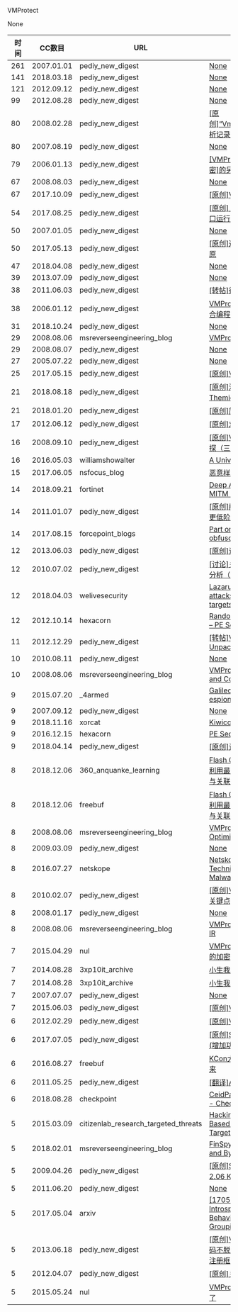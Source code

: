 VMProtect

None

| 时间 | CC数目 | URL | 标题 |
| ---- | ----- | --- | --- |
| 261 | 2007.01.01 | pediy_new_digest | [None](https://bbs.pediy.com/thread-37293.htm) |
| 141 | 2018.03.18 | pediy_new_digest | [None](https://bbs.pediy.com/thread-225262.htm) |
| 121 | 2012.09.12 | pediy_new_digest | [None](https://bbs.pediy.com/thread-155878.htm) |
| 99 | 2012.08.28 | pediy_new_digest | [None](https://bbs.pediy.com/thread-155215.htm) |
| 80 | 2008.02.28 | pediy_new_digest | [[原创]“VmpSDK.CrackMe.By.Hmily”分析记录080228.txt](https://bbs.pediy.com/thread-60413.htm) |
| 80 | 2007.08.19 | pediy_new_digest | [None](https://bbs.pediy.com/thread-49979.htm) |
| 79 | 2006.01.13 | pediy_new_digest | [[VMProtect]配合[PESpin的SDK加密]的另一方法](https://bbs.pediy.com/thread-20324.htm) |
| 67 | 2008.08.03 | pediy_new_digest | [None](https://bbs.pediy.com/thread-69889.htm) |
| 67 | 2017.10.09 | pediy_new_digest | [[原创]VMProtect1.09分析](https://bbs.pediy.com/thread-221681.htm) |
| 54 | 2017.08.25 | pediy_new_digest | [[原创] 人肉跟踪VMProtect入口至出口运行全过程(1)](https://bbs.pediy.com/thread-220689.htm) |
| 50 | 2007.01.05 | pediy_new_digest | [None](https://bbs.pediy.com/thread-37477.htm) |
| 50 | 2017.05.13 | pediy_new_digest | [[原创]通过编译优化进行VMP代码还原](https://bbs.pediy.com/thread-217588.htm) |
| 47 | 2018.04.08 | pediy_new_digest | [None](https://bbs.pediy.com/thread-225803.htm) |
| 39 | 2013.07.09 | pediy_new_digest | [None](https://bbs.pediy.com/thread-175166.htm) |
| 38 | 2011.06.03 | pediy_new_digest | [[转帖]德国大牛的VMP修复脚本](https://bbs.pediy.com/thread-134887.htm) |
| 38 | 2006.01.12 | pediy_new_digest | [VMProtect SDK+ASProtect SDK混合编程[代码演示]](https://bbs.pediy.com/thread-20317.htm) |
| 31 | 2018.10.24 | pediy_new_digest | [None](https://bbs.pediy.com/thread-247442.htm) |
| 29 | 2008.08.06 | msreverseengineering_blog | [VMProtect, Part 0:  Basics](http://www.msreverseengineering.com/blog/2014/6/23/vmprotect-part-0-basics) |
| 29 | 2008.08.07 | pediy_new_digest | [None](https://bbs.pediy.com/thread-70192.htm) |
| 27 | 2005.07.22 | pediy_new_digest | [None](https://bbs.pediy.com/thread-15375.htm) |
| 25 | 2017.05.15 | pediy_new_digest | [[原创]VM代码的还原-插件篇](https://bbs.pediy.com/thread-217634.htm) |
| 21 | 2018.08.18 | pediy_new_digest | [[原创]浅谈VMP、safengine和Themida的反虚拟机](https://bbs.pediy.com/thread-246358.htm) |
| 21 | 2018.01.20 | pediy_new_digest | [[原创]简单分析VMProtect V1.10](https://bbs.pediy.com/thread-224204.htm) |
| 17 | 2012.06.12 | pediy_new_digest | [[原创]求精啊俺的Vmp静态分析心得](https://bbs.pediy.com/thread-152008.htm) |
| 16 | 2008.09.10 | pediy_new_digest | [[原创]VB 共享软件防破解设计技术初探（三）更新](https://bbs.pediy.com/thread-72489.htm) |
| 16 | 2016.05.03 | williamshowalter | [A Universal Windows Bootkit](http://williamshowalter.com/a-universal-windows-bootkit/) |
| 15 | 2017.06.05 | nsfocus_blog | [恶意样本分析手册——文件封装篇](http://blog.nsfocus.net/malicious-sample-analysis-manual-file-encapsulation/) |
| 14 | 2018.09.21 | fortinet | [Deep Analysis of a Driver-Based MITM Malware: iTranslator](https://www.fortinet.com/blog/threat-research/deep-analysis-of-driver-based-mitm-malware-itranslator.html) |
| 14 | 2011.01.07 | pediy_new_digest | [[原创]献给新手(三)--Windows还有更低阶的API--(SoftICE怀旧之旅)](https://bbs.pediy.com/thread-127714.htm) |
| 14 | 2017.08.15 | forcepoint_blogs | [Part one - security, performance, obfuscation, and compression](https://www.forcepoint.com/blog/security-labs/part-one-security-performance-obfuscation-and-compression) |
| 12 | 2013.06.03 | pediy_new_digest | [[原创]说说 vmp 的那点事儿](https://bbs.pediy.com/thread-172881.htm) |
| 12 | 2010.07.02 | pediy_new_digest | [[讨论]关于最新TMD/WL 2120 壳的分析（更新）](https://bbs.pediy.com/thread-116091.htm) |
| 12 | 2018.04.03 | welivesecurity | [Lazarus likely behind recent attacks at online casino, other targets](https://www.welivesecurity.com/2018/04/03/lazarus-killdisk-central-american-casino/) |
| 12 | 2012.10.14 | hexacorn | [Random Stats from 1.2M samples – PE Section Names](http://www.hexacorn.com/blog/2012/10/14/random-stats-from-1-2m-samples-pe-section-names/) |
| 11 | 2012.12.29 | pediy_new_digest | [[转帖]VMProtect 1.xx - 2.xx Ultra Unpacker v1.0 by LCF-AT](https://bbs.pediy.com/thread-160412.htm) |
| 10 | 2010.08.11 | pediy_new_digest | [None](https://bbs.pediy.com/thread-118341.htm) |
| 10 | 2008.08.06 | msreverseengineering_blog | [VMProtect, Part 3:  Optimization and Code Generation](http://www.msreverseengineering.com/blog/2014/6/23/vmprotect-part-3-optimization-and-code-generation) |
| 9 | 2015.07.20 | _4armed | [Galileo RCS - Running an espionage operation](https://www.4armed.com/blog/galileo-rcs-running-espionage-operation/) |
| 9 | 2007.09.12 | pediy_new_digest | [None](https://bbs.pediy.com/thread-51558.htm) |
| 9 | 2018.11.16 | xorcat | [Kiwicon 2038AD Day 1 Summary](https://xor.cat/2018/11/16/kiwicon-2038ad-day-1-summary/) |
| 9 | 2016.12.15 | hexacorn | [PE Section names – re-visited](http://www.hexacorn.com/blog/2016/12/15/pe-section-names-re-visited/) |
| 9 | 2018.04.14 | pediy_new_digest | [[原创]谈谈vmp的还原(3)](https://bbs.pediy.com/thread-226012.htm) |
| 8 | 2018.12.06 | 360_anquanke_learning | [Flash 0day + Hacking Team远控：利用最新Flash 0day漏洞的攻击活动与关联分析](https://www.anquanke.com/post/id/167334/) |
| 8 | 2018.12.06 | freebuf | [Flash 0day+Hacking Team远控：利用最新Flash 0day漏洞的攻击活动与关联分析](https://www.freebuf.com/articles/system/191382.html) |
| 8 | 2008.08.06 | msreverseengineering_blog | [VMProtect, Part 2:  Primer on Optimization](http://www.msreverseengineering.com/blog/2014/6/23/vmprotect-part-2-primer-on-optimization) |
| 8 | 2009.03.09 | pediy_new_digest | [None](https://bbs.pediy.com/thread-83490.htm) |
| 8 | 2016.07.27 | netskope | [Netskope Threat Research Labs Technical Analysis: CloudSquirrel Malware](https://www.netskope.com/blog/netskope-threat-research-labs-technical-analysis-cloudsquirrel-malware-2/) |
| 8 | 2010.02.07 | pediy_new_digest | [[原创]VMP1.7讲解[破解vmp程序的关键点]](https://bbs.pediy.com/thread-106890.htm) |
| 8 | 2008.01.17 | pediy_new_digest | [None](https://bbs.pediy.com/thread-58462.htm) |
| 8 | 2008.08.06 | msreverseengineering_blog | [VMProtect, Part 1:  Bytecode and IR](http://www.msreverseengineering.com/blog/2014/6/23/1v20av0uhf5kygyyaprvj2i6u5ze2a) |
| 7 | 2015.04.29 | nul | [VMProtect + IDA Pro　做一回强悍的加密](http://www.nul.pw/2015/04/29/86.html) |
| 7 | 2014.08.28 | 3xp10it_archive | [小生我怕怕笔记](http://3xp10it.cc/crack/2016/07/27/%E5%B0%8F%E7%94%9F%E6%88%91%E6%80%95%E6%80%95%E7%A0%B4%E8%A7%A3%E8%A7%86%E9%A2%91%E6%95%99%E7%A8%8B%E7%AC%94%E8%AE%B0/) |
| 7 | 2014.08.28 | 3xp10it_archive | [小生我怕怕笔记](http://3xp10it.cc/%E4%BA%8C%E8%BF%9B%E5%88%B6/2016/07/27/%E5%B0%8F%E7%94%9F%E6%88%91%E6%80%95%E6%80%95%E7%A0%B4%E8%A7%A3%E8%A7%86%E9%A2%91%E6%95%99%E7%A8%8B%E7%AC%94%E8%AE%B0/) |
| 7 | 2007.07.07 | pediy_new_digest | [None](https://bbs.pediy.com/thread-47633.htm) |
| 7 | 2015.06.03 | pediy_new_digest | [[原创]VMProtect SDK 演示](https://bbs.pediy.com/thread-201173.htm) |
| 6 | 2012.02.29 | pediy_new_digest | [[原创]VMProtect 2.06全过程分析](https://bbs.pediy.com/thread-147164.htm) |
| 6 | 2017.07.05 | pediy_new_digest | [[原创]SharpOD 反反调试插件 v0.6b (增加功能和修复BUG)](https://bbs.pediy.com/thread-218988.htm) |
| 6 | 2016.08.27 | freebuf | [KCon大会首日速描：黑客们团结起来](http://www.freebuf.com/fevents/113054.html) |
| 6 | 2011.05.25 | pediy_new_digest | [[翻译]About VMProtect](https://bbs.pediy.com/thread-134472.htm) |
| 6 | 2018.08.28 | checkpoint | [CeidPageLock: A Chinese RootKit - Check Point Research](https://research.checkpoint.com/ceidpagelock-a-chinese-rootkit/) |
| 5 | 2015.03.09 | citizenlab_research_targeted_threats | [Hacking Team Reloaded? US-Based Ethiopian Journalists Again Targeted with Spyware](https://citizenlab.ca/2015/03/hacking-team-reloaded-us-based-ethiopian-journalists-targeted-spyware/) |
| 5 | 2018.02.01 | msreverseengineering_blog | [FinSpy VM Part 2: VM Analysis and Bytecode Disassembly](http://www.msreverseengineering.com/blog/2018/1/31/finspy-vm-part-2-vm-analysis-and-bytecode-disassembly) |
| 5 | 2009.04.26 | pediy_new_digest | [[原创]SMC技术破解Winlicense 2.06 KEY保护+VMP的程序](https://bbs.pediy.com/thread-87175.htm) |
| 5 | 2011.06.20 | pediy_new_digest | [None](https://bbs.pediy.com/thread-135770.htm) |
| 5 | 2017.05.04 | arxiv | [[1705.01697] Virtual Machine Introspection Based Malware Behavior Profiling and Family Grouping](https://arxiv.org/abs/1705.01697) |
| 5 | 2013.06.18 | pediy_new_digest | [[原创]VMP+ Zprotect 1.4.9无key解码不脱壳补丁源码 Zprotect 1.4.9过注册框](https://bbs.pediy.com/thread-173833.htm) |
| 5 | 2012.04.07 | pediy_new_digest | [[原创]关于VMP调试插件原理的思考](https://bbs.pediy.com/thread-149061.htm) |
| 5 | 2015.05.24 | nul | [VMProtect Mutant的节特征太明显了](http://www.nul.pw/2015/05/24/89.html) |
